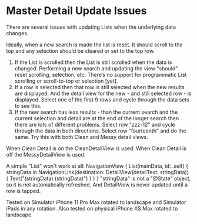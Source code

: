#  Master Detail Update Issues

There are several issues with updating Lists when the underlying data changes.

Ideally, when a new search is made the list is reset.  It should scroll to the top and any selection should be cleared or set to the top row.

1. If the List is scrolled then the List is still scrolled when the data is changed.  Performing a new search and updating the view "should" reset scrolling, selection, etc.  There’s no support for programmatic List scrolling or scroll-to-top or selection [yet].
2. If a row is selected then that row is still selected when the new results are displayed.  And the detail view for the new - and still selected row - is displayed.  Select one of the first 9 rows and cycle through the data sets to see this.
3. If the new search has less results - than the current search and the current selection and detail are at the end of the longer search then there are lots of different problems.  Select row "zzz-12" and cycle through the data in both directions.  Select row "fourteenth" and do the same.  Try this with both Clean and Messy detail views.

When Clean Detail is on the CleanDetailView is used.  When Clean Detail is off the MessyDetailView is used.

A simple "List" won't work at all:
    NavigationView {
        List(mainData, id: \.self) { stringData in
            NavigationLink(destination: DetailView(detailText: stringData)) {
                Text("\(stringData)  \(stringData)")
            }
        }
    }
    "stringData" is not a "@State" object, so it is not automatically refreshed.
    And DetailView is never updated until a row is tapped.

Tested on Simulator iPhone 11 Pro Max rotated to landscape and Simulator iPads in any rotation.
Also tested on physical iPhone XS Max rotated to landscape.
